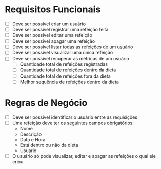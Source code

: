 # Requisitos Funcionais

- [ ] Deve ser possível criar um usuário
- [ ] Deve ser possível registrar uma refeição feita
- [ ] Deve ser possível editar uma refeição
- [ ] Deve ser possível apagar uma refeição
- [ ] Deve ser possível listar todas as refeições de um usuário
- [ ] Deve ser possível visualizar uma única refeição
- [ ] Deve ser possível recuperar as métricas de um usuário
    - [ ] Quantidade total de refeições registradas
    - [ ] Quantidade total de refeições dentro da dieta
    - [ ] Quantidade total de refeições fora da dieta
    - [ ] Melhor sequência de refeições dentro da dieta

# Regras de Negócio
- [ ] Deve ser possível identificar o usuário entre as requisições
- [ ] Uma refeição deve ter os seguintes campos obrigatórios:
    - Nome
    - Descrição
    - Data e Hora
    - Está dentro ou não da dieta
    - Usuário
- [ ] O usuário só pode visualizar, editar e apagar as refeições o qual ele criou
